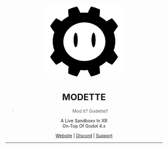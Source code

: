  <p align="center">
  <img src="_res/logo.png" alt="Modette Logo" width="240" height="240">
</p>
<h1 align="center">MODETTE</h1>
<blockquote>
  <p align="center">Mod It? Godette!</a>!</p>
</blockquote>

<p align="center">
A Live Sandboxv In XR <br> On-Top Of Godot 4.x
</p>

<div align="center">
  <a href="https://modette.github.io/">Website</a> |
  <a href="https://discord.gg/bxwc8AtdAm">Discord</a> |
  <a href="add-github-sponsors-link">Support</a>
</div>

---
